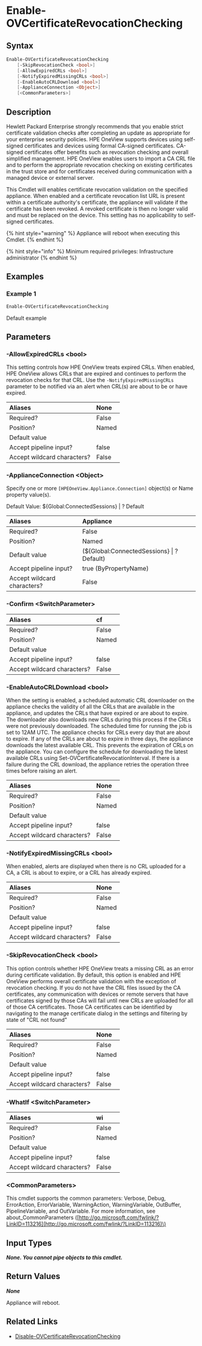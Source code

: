 ﻿---
description: Enable appliance certificate revocation checking.
---

# Enable-OVCertificateRevocationChecking

## Syntax

```powershell
Enable-OVCertificateRevocationChecking
    [-SkipRevocationCheck <bool>]
    [-AllowExpiredCRLs <bool>]
    [-NotifyExpiredMissingCRLs <bool>]
    [-EnableAutoCRLDownload <bool>]
    [-ApplianceConnection <Object>]
    [<CommonParameters>]
```

## Description

Hewlett Packard Enterprise strongly recommends that you enable strict certificate validation checks after completing an update as appropriate for your enterprise security policies. HPE OneView supports devices using self-signed certificates and devices using formal CA-signed certificates. CA-signed certificates offer benefits such as revocation checking and overall simplified management.  HPE OneView enables users to import a CA CRL file and to perform the appropriate revocation checking on existing certificates in the trust store and for certificates received during communication with a managed device or external server.

This Cmdlet will enables certificate revocation validation on the specified appliance.  When enabled and a certificate revocation list URL is present within a certificate authority's certificate, the appliance will validate if the certificate has been revoked.  A revoked certificate is then no longer valid and must be replaced on the device.  This setting has no applicability to self-signed certificates.

{% hint style="warning" %}
 Appliance will reboot when executing this Cmdlet.
{% endhint %}


{% hint style="info" %}
Minimum required privileges: Infrastructure administrator
{% endhint %}

## Examples

###  Example 1 

```powershell
Enable-OVCertificateRevocationChecking

```

Default example

## Parameters

### -AllowExpiredCRLs &lt;bool&gt;

This setting controls how HPE OneView treats expired CRLs. When enabled, HPE OneView allows CRLs that are expired and continues to perform the revocation checks for that CRL.  Use the `-NotifyExpiredMissingCRLs` parameter to be notified via an alert when CRL(s) are about to be or have expired.

| Aliases | None |
| :--- | :--- |
| Required? | False |
| Position? | Named |
| Default value |  |
| Accept pipeline input? | false |
| Accept wildcard characters? | False |

### -ApplianceConnection &lt;Object&gt;

Specify one or more `[HPEOneView.Appliance.Connection]` object(s) or Name property value(s).

Default Value: ${Global:ConnectedSessions} | ? Default

| Aliases | Appliance |
| :--- | :--- |
| Required? | False |
| Position? | Named |
| Default value | (${Global:ConnectedSessions} &vert; ? Default) |
| Accept pipeline input? | true (ByPropertyName) |
| Accept wildcard characters? | False |

### -Confirm &lt;SwitchParameter&gt;



| Aliases | cf |
| :--- | :--- |
| Required? | False |
| Position? | Named |
| Default value |  |
| Accept pipeline input? | false |
| Accept wildcard characters? | False |

### -EnableAutoCRLDownload &lt;bool&gt;

When the setting is enabled, a scheduled automatic CRL downloader on the appliance checks the validity of all the CRLs that are available in the appliance, and updates the CRLs that have expired or are about to expire. The downloader also downloads new CRLs during this process if the CRLs were not previously downloaded. The scheduled time for running the job is set to 12AM UTC. The appliance checks for CRLs every day that are about to expire. If any of the CRLs are about to expire in three days, the appliance downloads the latest available CRL. This prevents the expiration of CRLs on the appliance. You can configure the schedule for downloading the latest available CRLs using Set-OVCertificateRevocationInterval. If there is a failure during the CRL download, the appliance retries the operation three times before raising an alert.

| Aliases | None |
| :--- | :--- |
| Required? | False |
| Position? | Named |
| Default value |  |
| Accept pipeline input? | false |
| Accept wildcard characters? | False |

### -NotifyExpiredMissingCRLs &lt;bool&gt;

When enabled, alerts are displayed when there is no CRL uploaded for a CA, a CRL is about to expire, or a CRL has already expired.

| Aliases | None |
| :--- | :--- |
| Required? | False |
| Position? | Named |
| Default value |  |
| Accept pipeline input? | false |
| Accept wildcard characters? | False |

### -SkipRevocationCheck &lt;bool&gt;

This option controls whether HPE OneView treats a missing CRL as an error during certificate validation. By default, this option is enabled and HPE OneView performs overall certificate validation with the exception of revocation checking.  If you do not have the CRL files issued by the CA certificates, any communication with devices or remote servers that have certificates signed by those CAs will fail until new CRLs are uploaded for all of those CA certificates. Those CA certificates can be identified by navigating to the manage certificate dialog in the settings and filtering by state of "CRL not found"

| Aliases | None |
| :--- | :--- |
| Required? | False |
| Position? | Named |
| Default value |  |
| Accept pipeline input? | false |
| Accept wildcard characters? | False |

### -WhatIf &lt;SwitchParameter&gt;



| Aliases | wi |
| :--- | :--- |
| Required? | False |
| Position? | Named |
| Default value |  |
| Accept pipeline input? | false |
| Accept wildcard characters? | False |

### &lt;CommonParameters&gt;

This cmdlet supports the common parameters: Verbose, Debug, ErrorAction, ErrorVariable, WarningAction, WarningVariable, OutBuffer, PipelineVariable, and OutVariable. For more information, see about\_CommonParameters \([http://go.microsoft.com/fwlink/?LinkID=113216](http://go.microsoft.com/fwlink/?LinkID=113216)\)

## Input Types

_**None.  You cannot pipe objects to this cmdlet.**_

## Return Values

_**None**_

Appliance will reboot.


## Related Links

* [Disable-OVCertificateRevocationChecking](disable-ovcertificaterevocationchecking.md)
